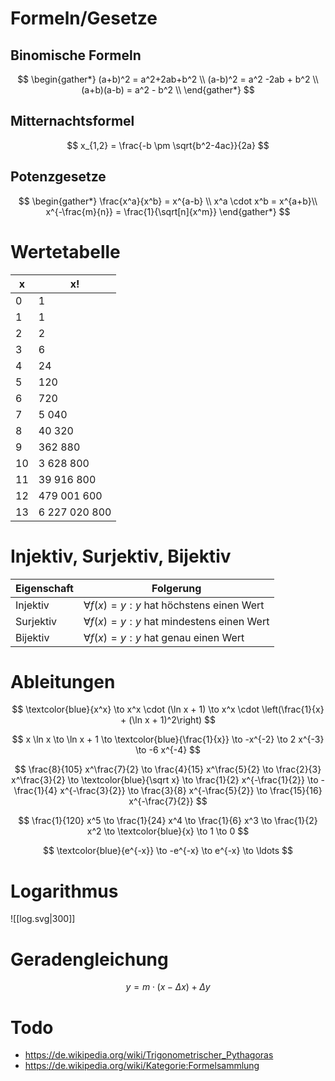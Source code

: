 # Formeln/Gesetze
## Binomische Formeln

$$
\begin{gather*}
	(a+b)^2 = a^2+2ab+b^2 \\
	(a-b)^2 = a^2 -2ab + b^2 \\
	(a+b)(a-b) = a^2 - b^2 \\
\end{gather*}
$$

## Mitternachtsformel

$$
x_{1,2} = \frac{-b \pm \sqrt{b^2-4ac}}{2a}
$$

## Potenzgesetze

$$
\begin{gather*}
	\frac{x^a}{x^b} = x^{a-b} \\
	x^a \cdot x^b = x^{a+b}\\
	x^{-\frac{m}{n}} = \frac{1}{\sqrt[n]{x^m}}
\end{gather*}
$$

# Wertetabelle

| x | x! |
| ---- | ---- |
| 0 | 1 |
| 1 | 1 |
| 2 | 2 |
| 3 | 6 |
| 4 | 24 |
| 5 | 120 |
| 6 | 720 |
| 7 | 5 040 |
| 8 | 40 320 |
| 9 | 362 880 |
| 10 | 3 628 800 |
| 11 | 39 916 800 |
| 12 | 479 001 600 |
| 13 | 6 227 020 800 |

# Injektiv, Surjektiv, Bijektiv

|Eigenschaft|Folgerung|
|-|-|
|Injektiv|$\forall f(x)=y:y$ hat höchstens einen Wert|
|Surjektiv|$\forall f(x)=y:y$ hat mindestens einen Wert|
|Bijektiv |$\forall f(x)=y:y$ hat genau einen Wert|

# Ableitungen

$$
\textcolor{blue}{x^x}
\to x^x \cdot (\ln x + 1)
\to x^x \cdot \left(\frac{1}{x} + (\ln x + 1)^2\right)
$$

$$
x \ln x
\to \ln x + 1 
\to \textcolor{blue}{\frac{1}{x}}
\to -x^{-2}
\to 2 x^{-3}
\to -6 x^{-4}
$$

$$
\frac{8}{105} x^\frac{7}{2}
\to \frac{4}{15} x^\frac{5}{2}
\to \frac{2}{3} x^\frac{3}{2}
\to \textcolor{blue}{\sqrt x}
\to \frac{1}{2} x^{-\frac{1}{2}}
\to -\frac{1}{4} x^{-\frac{3}{2}}
\to \frac{3}{8} x^{-\frac{5}{2}}
\to \frac{15}{16} x^{-\frac{7}{2}}
$$

$$
\frac{1}{120} x^5
\to \frac{1}{24} x^4
\to \frac{1}{6} x^3
\to \frac{1}{2} x^2
\to \textcolor{blue}{x}
\to 1
\to 0
$$

$$
\textcolor{blue}{e^{-x}} \to -e^{-x} \to e^{-x} \to \ldots
$$

# Logarithmus

![[log.svg|300]]

# Geradengleichung

$$
y = m \cdot (x-\Delta x) + \Delta y
$$

# Todo
- https://de.wikipedia.org/wiki/Trigonometrischer_Pythagoras
- https://de.wikipedia.org/wiki/Kategorie:Formelsammlung

